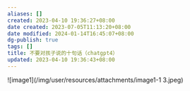 ```yaml
---
aliases: []
created: 2023-04-10 19:36:27+08:00
date created: 2023-07-05T11:13:20+08:00
date modified: 2024-01-14T16:45:07+08:00
dg-publish: true
tags: []
title: 不要对孩子说的十句话（chatgpt4）
updated: 2023-04-10 19:36:43+08:00
---
```


![image1](/img/user/resources/attachments/image1-1 3.jpeg)